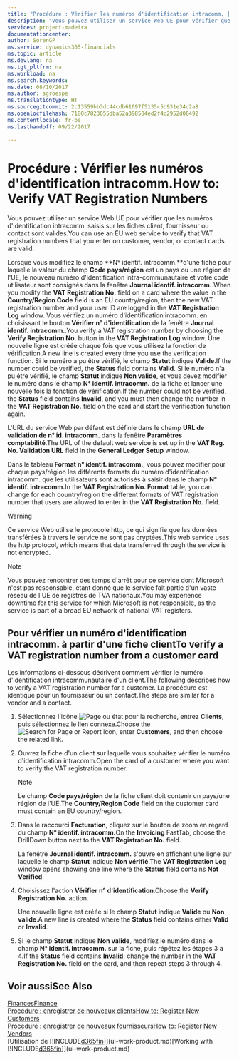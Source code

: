 ```yaml
---
title: "Procédure : Vérifier les numéros d'identification intracomm. | Microsoft Docs"
description: "Vous pouvez utiliser un service Web UE pour vérifier que les numéros d'identification intracomm. saisis sur les fiches client, fournisseur ou contact sont valides."
services: project-madeira
documentationcenter: 
author: SorenGP
ms.service: dynamics365-financials
ms.topic: article
ms.devlang: na
ms.tgt_pltfrm: na
ms.workload: na
ms.search.keywords: 
ms.date: 08/10/2017
ms.author: sgroespe
ms.translationtype: HT
ms.sourcegitcommit: 2c13559bb3dc44cdb61697f5135c5b931e34d2a8
ms.openlocfilehash: 7180c7823055dba52a398584ed2f4c2952d08492
ms.contentlocale: fr-be
ms.lasthandoff: 09/22/2017

---
```

# <a name="how-to-verify-vat-registration-numbers"></a><span data-ttu-id="24e42-103">Procédure : Vérifier les numéros d'identification intracomm.</span><span class="sxs-lookup"><span data-stu-id="24e42-103">How to: Verify VAT Registration Numbers</span></span>
<span data-ttu-id="24e42-104">Vous pouvez utiliser un service Web UE pour vérifier que les numéros d'identification intracomm. saisis sur les fiches client, fournisseur ou contact sont valides.</span><span class="sxs-lookup"><span data-stu-id="24e42-104">You can use an EU web service to verify that VAT registration numbers that you enter on customer, vendor, or contact cards are valid.</span></span>  

 <span data-ttu-id="24e42-105">Lorsque vous modifiez le champ **N° identif. intracomm.**d'une fiche pour laquelle la valeur du champ **Code pays/région** est un pays ou une région de l'UE, le nouveau numéro d'identification intra-communautaire et votre code utilisateur sont consignés dans la fenêtre **Journal identif. intracomm.**.</span><span class="sxs-lookup"><span data-stu-id="24e42-105">When you modify the **VAT Registration No.** field on a card where the value in the **Country/Region Code** field is an EU country/region, then the new VAT registration number and your user ID are logged in the **VAT Registration Log** window.</span></span> <span data-ttu-id="24e42-106">Vous vérifiez un numéro d'identification intracomm. en choisissant le bouton **Vérifier n° d'identification** de la fenêtre **Journal identif. intracomm.**.</span><span class="sxs-lookup"><span data-stu-id="24e42-106">You verify a VAT registration number by choosing the **Verify Registration No.** button in the **VAT Registration Log** window.</span></span> <span data-ttu-id="24e42-107">Une nouvelle ligne est créée chaque fois que vous utilisez la fonction de vérification.</span><span class="sxs-lookup"><span data-stu-id="24e42-107">A new line is created every time you use the verification function.</span></span> <span data-ttu-id="24e42-108">Si le numéro a pu être vérifié, le champ **Statut** indique **Valide**.</span><span class="sxs-lookup"><span data-stu-id="24e42-108">If the number could be verified, the **Status** field contains **Valid**.</span></span> <span data-ttu-id="24e42-109">Si le numéro n'a pu être vérifié, le champ **Statut** indique **Non valide**, et vous devez modifier le numéro dans le champ **N° identif. intracomm.** de la fiche et lancer une nouvelle fois la fonction de vérification.</span><span class="sxs-lookup"><span data-stu-id="24e42-109">If the number could not be verified, the **Status** field contains **Invalid**, and you must then change the number in the **VAT Registration No.** field on the card and start the verification function again.</span></span>  

 <span data-ttu-id="24e42-110">L'URL du service Web par défaut est définie dans le champ **URL de validation de n° id. intracomm.** dans la fenêtre **Paramètres comptabilité**.</span><span class="sxs-lookup"><span data-stu-id="24e42-110">The URL of the default web service is set up in the **VAT Reg. No. Validation URL** field in the **General Ledger Setup** window.</span></span>  

 <span data-ttu-id="24e42-111">Dans le tableau **Format n° identif. intracomm.**, vous pouvez modifier pour chaque pays/région les différents formats du numéro d'identification intracomm. que les utilisateurs sont autorisés à saisir dans le champ **N° identif. intracomm.**</span><span class="sxs-lookup"><span data-stu-id="24e42-111">In the **VAT Registration No. Format** table, you can change for each country/region the different formats of VAT registration number that users are allowed to enter in the **VAT Registration No.** field.</span></span>  

> [!WARNING]  
>  <span data-ttu-id="24e42-112">Ce service Web utilise le protocole http, ce qui signifie que les données transférées à travers le service ne sont pas cryptées.</span><span class="sxs-lookup"><span data-stu-id="24e42-112">This web service uses the http protocol, which means that data transferred through the service is not encrypted.</span></span>  

> [!NOTE]  
>  <span data-ttu-id="24e42-113">Vous pouvez rencontrer des temps d'arrêt pour ce service dont Microsoft n'est pas responsable, étant donné que le service fait partie d'un vaste réseau de l'UE de registres de TVA nationaux.</span><span class="sxs-lookup"><span data-stu-id="24e42-113">You may experience downtime for this service for which Microsoft is not responsible, as the service is part of a broad EU network of national VAT registers.</span></span>  

## <a name="to-verify-a-vat-registration-number-from-a-customer-card"></a><span data-ttu-id="24e42-114">Pour vérifier un numéro d'identification intracomm. à partir d'une fiche client</span><span class="sxs-lookup"><span data-stu-id="24e42-114">To verify a VAT registration number from a customer card</span></span>  
<span data-ttu-id="24e42-115">Les informations ci-dessous décrivent comment vérifier le numéro d'identification intracommunautaire d'un client.</span><span class="sxs-lookup"><span data-stu-id="24e42-115">The following describes how to verify a VAT registration number for a customer.</span></span> <span data-ttu-id="24e42-116">La procédure est identique pour un fournisseur ou un contact.</span><span class="sxs-lookup"><span data-stu-id="24e42-116">The steps are similar for a vendor and a contact.</span></span>   
1.  <span data-ttu-id="24e42-117">Sélectionnez l'icône ![Page ou état pour la recherche](media/ui-search/search_small.png "Page ou état pour la recherche"), entrez **Clients**, puis sélectionnez le lien connexe.</span><span class="sxs-lookup"><span data-stu-id="24e42-117">Choose the ![Search for Page or Report](media/ui-search/search_small.png "Search for Page or Report icon") icon, enter **Customers**, and then choose the related link.</span></span>  

2.  <span data-ttu-id="24e42-118">Ouvrez la fiche d'un client sur laquelle vous souhaitez vérifier le numéro d'identification intracomm.</span><span class="sxs-lookup"><span data-stu-id="24e42-118">Open the card of a customer where you want to verify the VAT registration number.</span></span>  

    > [!NOTE]  
    >  <span data-ttu-id="24e42-119">Le champ **Code pays/région** de la fiche client doit contenir un pays/une région de l'UE.</span><span class="sxs-lookup"><span data-stu-id="24e42-119">The **Country/Region Code** field on the customer card must contain an EU country/region.</span></span>  
3.  <span data-ttu-id="24e42-120">Dans le raccourci **Facturation**, cliquez sur le bouton de zoom en regard du champ **N° identif. intracomm.**</span><span class="sxs-lookup"><span data-stu-id="24e42-120">On the **Invoicing** FastTab, choose the DrillDown button next to the **VAT Registration No.** field.</span></span>  

    <span data-ttu-id="24e42-121">La fenêtre **Journal identif. intracomm.** s'ouvre en affichant une ligne sur laquelle le champ **Statut** indique **Non vérifié**.</span><span class="sxs-lookup"><span data-stu-id="24e42-121">The **VAT Registration Log** window opens showing one line where the **Status** field contains **Not Verified**.</span></span>  
4.  <span data-ttu-id="24e42-122">Choisissez l'action **Vérifier n° d'identification**.</span><span class="sxs-lookup"><span data-stu-id="24e42-122">Choose the **Verify Registration No.** action.</span></span>  

     <span data-ttu-id="24e42-123">Une nouvelle ligne est créée si le champ **Statut** indique **Valide** ou **Non valide**.</span><span class="sxs-lookup"><span data-stu-id="24e42-123">A new line is created where the **Status** field contains either **Valid** or **Invalid**.</span></span>  
5.  <span data-ttu-id="24e42-124">Si le champ **Statut** indique **Non valide**, modifiez le numéro dans le champ **N° identif. intracomm.** sur la fiche, puis répétez les étapes 3 à 4.</span><span class="sxs-lookup"><span data-stu-id="24e42-124">If the **Status** field contains **Invalid**, change the number in the **VAT Registration No.** field on the card, and then repeat steps 3 through 4.</span></span>  

## <a name="see-also"></a><span data-ttu-id="24e42-125">Voir aussi</span><span class="sxs-lookup"><span data-stu-id="24e42-125">See Also</span></span>  
[<span data-ttu-id="24e42-126">Finances</span><span class="sxs-lookup"><span data-stu-id="24e42-126">Finance</span></span>](finance.md)  
[<span data-ttu-id="24e42-127">Procédure : enregistrer de nouveaux clients</span><span class="sxs-lookup"><span data-stu-id="24e42-127">How to: Register New Customers</span></span>](sales-how-register-new-customers.md)  
[<span data-ttu-id="24e42-128">Procédure : enregistrer de nouveaux fournisseurs</span><span class="sxs-lookup"><span data-stu-id="24e42-128">How to: Register New Vendors</span></span>](purchasing-how-register-new-vendors.md)  
<span data-ttu-id="24e42-129">[Utilisation de [!INCLUDE[d365fin](includes/d365fin_md.md)]](ui-work-product.md)</span><span class="sxs-lookup"><span data-stu-id="24e42-129">[Working with [!INCLUDE[d365fin](includes/d365fin_md.md)]](ui-work-product.md)</span></span>


